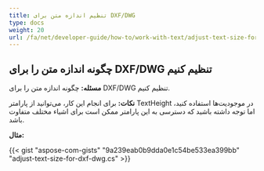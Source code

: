 ```yaml
---
title: تنظیم اندازه متن برای DXF/DWG
type: docs
weight: 20
url: /fa/net/developer-guide/how-to/work-with-text/adjust-text-size-for-dxf-dwg/
---
```



## **چگونه اندازه متن را برای DXF/DWG تنظیم کنیم**

**مسئله:** چگونه اندازه متن را برای DXF/DWG تنظیم کنیم.

**نکات:** برای انجام این کار، می‌توانید از پارامتر TextHeight در موجودیت‌ها استفاده کنید، اما توجه داشته باشید که دسترسی به این پارامتر ممکن است برای اشیاء مختلف متفاوت باشد.

**مثال:**

{{< gist "aspose-com-gists" "9a239eab0b9dda0e1c54be533ea399bb" "adjust-text-size-for-dxf-dwg.cs" >}}

